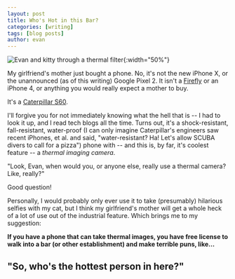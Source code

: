 ```yaml
---
layout: post
title: Who's Hot in this Bar?
categories: [writing]
tags: [blog posts]
author: evan
---
```


![Evan and kitty through a thermal filter](https://i.imgur.com/IcaY9Dp.jpg){:width="50%"}

My girlfriend's mother just bought a phone. No, it's not the new iPhone X, or the unannounced (as of this writing) Google Pixel 2. It isn't a [Firefly](http://www.toptenreviews.com/mobile/phones/best-emergency-cell-phones/firefly-glowphone-review/) or an iPhone 4, or anything you would really expect a mother to buy.

It's a [Caterpillar S60](https://www.cnet.com/products/cat-s60/).

I'll forgive you for not immediately knowing what the hell that is -- I had to look it up, and I read tech blogs all the time. Turns out, it's a shock-resistant, fall-resistant, water-proof (I can only imagine Caterpillar's engineers saw recent iPhones, et al. and said, "water-resistant? Ha! Let's allow SCUBA divers to call for a pizza") phone with -- and this is, by far, it's coolest feature -- a *thermal imaging camera*.

"Look, Evan, when would you, or anyone else, really use a thermal camera? Like, really?"

Good question!

Personally, I would probably only ever use it to take (presumably) hilarious selfies with my cat, but I think my girlfriend's mother will get a whole heck of a lot of use out of the industrial feature. Which brings me to my suggestion:

**If you have a phone that can take thermal images, you have free license to walk into a bar (or other establishment) and make terrible puns, like...**

## "So, who's the hottest person in here?"
